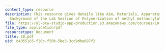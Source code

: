 ```yaml
---
content_type: resource
description: This resource gives details like Aim, Materials, Apparatus, and Brief
  Background of the Lab Session of Polymerization of methyl methacrylate (MMA).
file: https://ol-ocw-studio-app-production.s3.amazonaws.com/courses/10-467-polymer-science-laboratory-fall-2005/d4355185f20cf50b5be33cd9dba897f2_10.pdf
file_type: application/pdf
resourcetype: Document
title: 10.pdf
uid: d4355185-f20c-f50b-5be3-3cd9dba897f2
---
```

